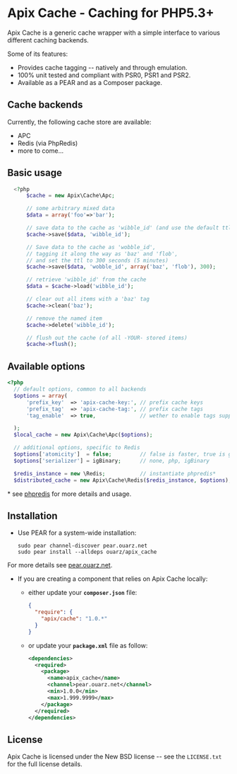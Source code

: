 Apix Cache - Caching for PHP5.3+
================================

Apix Cache is a generic cache wrapper with a simple interface to various different caching backends.

Some of its features:

* Provides cache tagging -- natively and through emulation.
* 100% unit tested and compliant with PSR0, PSR1 and PSR2.
* Available as a PEAR and as a Composer package.

Cache backends
--------------
Currently, the following cache store are available:
* APC
* Redis (via PhpRedis)
* more to come...

Basic usage
-----------

```php
  <?php
      $cache = new Apix\Cache\Apc;

      // some arbitrary mixed data
      $data = array('foo'=>'bar');

      // save data to the cache as 'wibble_id' (and use the default ttl).
      $cache->save($data, 'wibble_id');

      // Save data to the cache as 'wobble_id',
      // tagging it along the way as 'baz' and 'flob',
      // and set the ttl to 300 seconds (5 minutes)
      $cache->save($data, 'wobble_id', array('baz', 'flob'), 300);

      // retrieve 'wibble_id' from the cache
      $data = $cache->load('wibble_id');

      // clear out all items with a 'baz' tag
      $cache->clean('baz');

      // remove the named item
      $cache->delete('wibble_id');

      // flush out the cache (of all -YOUR- stored items)
      $cache->flush();
```

Available options
-----------------

```php
<?php
  // default options, common to all backends
  $options = array(
      'prefix_key'  => 'apix-cache-key:', // prefix cache keys
      'prefix_tag'  => 'apix-cache-tag:', // prefix cache tags
      'tag_enable'  => true,              // wether to enable tags support

  );
  $local_cache = new Apix\Cache\Apc($options);

  // additional options, specific to Redis
  $options['atomicity']  = false;         // false is faster, true is guaranteed
  $options['serializer'] = igBinary;      // none, php, igBinary

  $redis_instance = new \Redis;           // instantiate phpredis*
  $distributed_cache = new Apix\Cache\Redis($redis_instance, $options);
```

\* see [phpredis](https://github.com/nicolasff/phpredis) for more details and usage.

Installation
------------------------

* Use PEAR for a system-wide installation:

    ```
    sudo pear channel-discover pear.ouarz.net
    sudo pear install --alldeps ouarz/apix_cache
    ```
For more details see [pear.ouarz.net](http://pear.ouarz.net).

* If you are creating a component that relies on Apix Cache locally:

  * either update your **`composer.json`** file:

    ```json
    {
      "require": {
        "apix/cache": "1.0.*"
      }
    }
    ```

  * or update your **`package.xml`** file as follow:

    ```xml
    <dependencies>
      <required>
        <package>
          <name>apix_cache</name>
          <channel>pear.ouarz.net</channel>
          <min>1.0.0</min>
          <max>1.999.9999</max>
        </package>
      </required>
    </dependencies>
    ```

License
-------
Apix Cache is licensed under the New BSD license -- see the `LICENSE.txt` for the full license details.